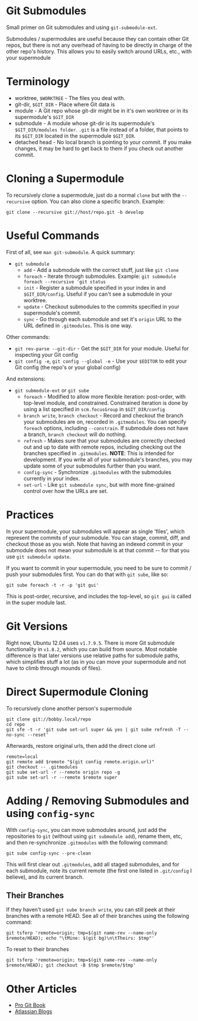 # Git Submodules

Small primer on Git submodules and using `git-submodule-ext`.

Submodules / supermodules are useful because they can contain other Git repos, but there is not any overhead of having to be directly in charge of the other repo's history. This allows you to easily switch around URLs, etc., with your supermodule

# Terminology

*	worktree, `$WORKTREE` - The files you deal with.
*	git-dir, `$GIT_DIR` - Place where Git data is
*	module - A Git repo whose git-dir might be in it's own worktree or in its supermodule's `$GIT_DIR`
*	submodule - A module whose git-dir is its supermodule's `$GIT_DIR/modules folder`. `.git` is a file instead of a folder, that points to its `$GIT_DIR` located in the supermodule `$GIT_DIR`.
*	detached head - No local branch is pointing to your commit. If you make changes, it may be hard to get back to them if you check out another commit.

# Cloning a Supermodule

To recursively clone a supermodule, just do a normal `clone` but with the `--recursive` option. You can also clone a specific branch.
Example:
	
	git clone --recursive git://host/repo.git -b develop

# Useful Commands

First of all, see `man git-submodule`. A quick summary:

* 	`git submodule`
	*	`add` - Add a submodule with the correct stuff, just like `git clone`
	*	`foreach` - Iterate through submodules. Example: `git submodule foreach --recursive 'git status`
	*	`init` - Register a submodule specified in your index in and `$GIT_DIR/config`. Useful if you can't see a submodule in your worktree.
	*	`update` - Checkout submodules to the commits specified in your supermodule's commit.
	*	`sync` - Go through each submodule and set it's `origin` URL to the URL defined in `.gitmodules`. This is one way.

Other commands:

*	`git rev-parse --git-dir` - Get the `$GIT_DIR` for your module. Useful for inspecting your Git config
*	`git config -e`, `git config --global -e` - Use your `$EDITOR` to edit your Git config (the repo's or your global config)

And extensions:

*	`git submodule-ext` or `git sube`
	*	`foreach` - Modified to allow more flexible iteration: post-order, with top-level module, and constrained. Constrained iteration is done by using a list specified in `scm.focusGroup` in `$GIT_DIR/config`
	*	`branch write`, `branch checkout` - Record and checkout the branch your submodules are on, recorded in `.gitmodules`. You can specify `foreach` options, including `--constrain`. If submodule does not have a branch, `branch checkout` will do nothing.
	*	`refresh` - Makes sure that your submodules are correctly checked out and up to date with remote repos, including checking out the branches specified in `.gitmodules`. **NOTE**: This is intended for development. If you write all of your submodule's branches, you may update some of your submodules further than you want.
	*	`config-sync` - Synchronize `.gitmodules` with the submodules currently in your index.
	*	`set-url` - Like `git submodule sync`, but with more fine-grained control over how the URLs are set.

# Practices

In your supermodule, your submodules will appear as single 'files', which represent the commits of your submodule. You can stage, commit, diff, and checkout those as you wish. Note that having an indexed commit in your submodule does not mean your submodule is at that commit -- for that you use `git submodule update`.

If you want to commit in your supermodule, you need to be sure to commit / push your submodules first. You can do that with `git sube`, like so:

	git sube foreach -t -r -p 'git gui'

This is post-order, recursive, and includes the top-level, so `git gui` is called in the super module last.

# Git Versions

Right now, Ubuntu 12.04 uses `v1.7.9.5`. There is more Git submodule functionality in `v1.8.2`, which you can build from source. Most notable difference is that later versions use relative paths for submodule paths, which simplifies stuff a lot (as in you can move your supermodule and not have to climb through mounds of files).

# Direct Supermodule Cloning 

To recursively clone another person's supermodule

	git clone git://bobby.local/repo
	cd repo
	git sfe -t -r 'git sube set-url super && yes | git sube refresh -T --no-sync --reset'

Afterwards, restore original urls, then add the direct clone url

	remote=local
	git remote add $remote "$(git config remote.origin.url)"
	git checkout -- .gitmodules
	git sube set-url -r --remote origin repo -g
	git sube set-url -r --remote $remote super

# Adding / Removing Submodules and using `config-sync`

With `config-sync`, you can move submodules around, just add the repositories to `git` (without using `git submodule add`), rename them, etc, and then re-synchronize `.gitmodules` with the following command:

	git sube config-sync --pre-clean

This will first clear out `.gitmodules`, add all staged submodules, and for each submodule, note its current remote (the first one listed in `.git/config` I believe), and its current branch.

## Their Branches

If they haven't used `git sube branch write`, you can still peek at their branches with a remote HEAD. See all of their branches using the following command:

	git tsferp 'remote=origin; tmp=$(git name-rev --name-only $remote/HEAD); echo "\tMine: $(git bg)\n\tTheirs: $tmp"'

To reset to their branches

	git tsferp 'remote=origin; tmp=$(git name-rev --name-only $remote/HEAD); git checkout -B $tmp $remote/$tmp'

# Other Articles

*	[Pro Git Book](http://git-scm.com/book/en/Git-Tools-Submodules)
*	[Atlassian Blogs](http://blogs.atlassian.com/2013/03/git-submodules-workflows-tips/)